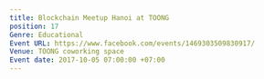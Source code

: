 ```yaml
---
title: Blockchain Meetup Hanoi at TOONG
position: 17
Genre: Educational
Event URL: https://www.facebook.com/events/1469303509830917/
Venue: TOONG coworking space
Event date: 2017-10-05 07:00:00 +07:00
---
```


